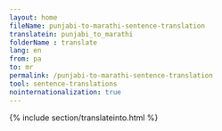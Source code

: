 ```yaml
---
layout: home
fileName: punjabi-to-marathi-sentence-translation
translatein: punjabi_to_marathi
folderName : translate
lang: en
from: pa
to: mr
permalink: /punjabi-to-marathi-sentence-translation
tool: sentence-translations
nointernationalization: true
---
```

{% include section/translateinto.html %}
